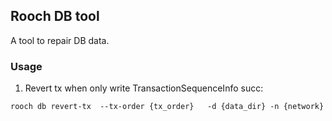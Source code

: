 ## Rooch DB tool

A tool to repair DB data.

### Usage

1. Revert tx when only write TransactionSequenceInfo succ:

```shell
rooch db revert-tx  --tx-order {tx_order}   -d {data_dir} -n {network}
```